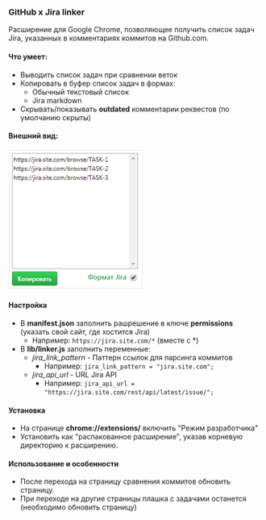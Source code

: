 ### GitHub x Jira linker
Расширение для Google Chrome, позволяющее получить список задач Jira, указанных в комментариях коммитов на Github.com.
#### **Что умеет:**
- Выводить список задач при сравнении веток
- Копировать в буфер список задач в формах:
    - Обычный текстовый список
    - Jira markdown
- Скрывать/показывать **outdated** комментарии реквестов (по умолчанию скрыты)    

#### **Внешний вид:**
![example](example.png)

#### **Настройка**
- В **manifest.json** заполнить рашрешение в ключе **permissions** (указать свой сайт, где хостится Jira)
    - Например: `https://jira.site.com/*` (вместе с *)
- В **lib/linker.js** заполнить переменные:
    - *jira_link_pattern* - Паттерн ссылок для парсинга коммитов
        - Например: `jira_link_pattern = "jira.site.com";`
    - *jira_api_url* - URL Jira API
        - Например: `jira_api_url = "https://jira.site.com/rest/api/latest/issue/";`

#### **Установка**
- На странице **chrome://extensions/** включить "Режим разработчика"
- Установить как "распакованное расширение", указав корневую директорию к расширению.

#### **Использование и особенности**
- После перехода на страницу сравнения коммитов обновить страницу.
- При переходе на другие страницы плашка с задачами останется (необходимо обновить страницу)
